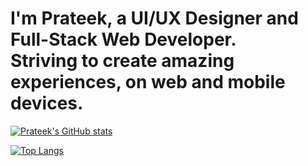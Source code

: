 # I'm Prateek, a UI/UX Designer and Full-Stack Web Developer. <br>Striving to create amazing experiences, on web and mobile devices.

[![Prateek's GitHub stats](https://github-readme-stats.vercel.app/api?username=prateekbose&count_private=true&hide=stars&theme=dracula)](https://github.com/anuraghazra/github-readme-stats)

[![Top Langs](https://github-readme-stats.vercel.app/api/top-langs/?username=prateekbose)](https://github.com/anuraghazra/github-readme-stats)
